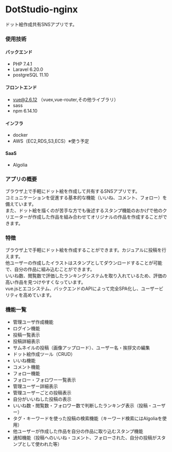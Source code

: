 # DotStudio-nginx
ドット絵作成共有SNSアプリです。
### 使用技術
#### バックエンド
- PHP 7.4.1
- Laravel 6.20.0
- postgreSQL 11.10
#### フロントエンド
- vue@2.6.12 （vuex,vue-router,その他ライブラリ）
- sass
- npm 6.14.10
#### インフラ
- docker 
- AWS（EC2,RDS,S3,ECS）※使う予定
#### SaaS
- Algolia
### アプリの概要
ブラウザ上で手軽にドット絵を作成して共有するSNSアプリです。<br>コミュニケーションを促進する基本的な機能（いいね、コメント、フォロー）を備えています。<br>また、ドット絵を描くのが苦手な方でも後述するスタンプ機能のおかげで他のクリエーターが作成した作品を組み合わせてオリジナルの作品を作成することができます。
### 特徴
ブラウザ上で手軽にドット絵を作成することができます。カジュアルに投稿を行えます。<br>
他ユーザーの作成したイラストはスタンプとしてダウンロードすることが可能で、自分の作品に組み込むことができます。<br>
いいね数、閲覧数で評価したランキングシステムを取り入れているため、評価の高い作品を見つけやすくなっています。<br>
vue.jsとエコシステム、バックエンドのAPIによって完全SPA化し、ユーザービリティを高めています。
### 機能一覧
- 管理ユーザ作成機能
- ログイン機能
- 投稿一覧表示
- 投稿詳細表示
- サムネイルの投稿（画像アップロード）、ユーザー名・挨拶文の編集
- ドット絵作成ツール（CRUD）
- いいね機能
- コメント機能
- フォロー機能
- フォロー・フォロワー一覧表示
- 管理ユーザー詳細表示
- 管理ユーザーごとの投稿表示
- 自分がいいねした投稿の表示
- いいね数・閲覧数・フォロワー数で判断したランキング表示（投稿・ユーザー）
- タグ・キーワードを使った投稿の検索機能（キーワード検索にはAlgoliaを使用）
- 他ユーザーが作成した作品を自分の作品に取り込むスタンプ機能
- 通知機能（投稿へのいいね・コメント、フォローされた、自分の投稿がスタンプとして使われた等）
